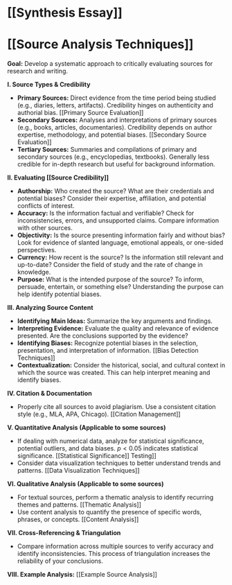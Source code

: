 # [[Synthesis Essay]]
# [[Source Analysis Techniques]]

**Goal:** Develop a systematic approach to critically evaluating sources for research and writing.


**I.  Source Types & Credibility**

*   **Primary Sources:**  Direct evidence from the time period being studied (e.g., diaries, letters, artifacts).  Credibility hinges on authenticity and authorial bias. [[Primary Source Evaluation]]
*   **Secondary Sources:** Analyses and interpretations of primary sources (e.g., books, articles, documentaries). Credibility depends on author expertise, methodology, and potential biases. [[Secondary Source Evaluation]]
*   **Tertiary Sources:** Summaries and compilations of primary and secondary sources (e.g., encyclopedias, textbooks).  Generally less credible for in-depth research but useful for background information.


**II.  Evaluating [[Source Credibility]]**

*   **Authorship:** Who created the source? What are their credentials and potential biases?  Consider their expertise, affiliation, and potential conflicts of interest.
*   **Accuracy:** Is the information factual and verifiable? Check for inconsistencies, errors, and unsupported claims.  Compare information with other sources.
*   **Objectivity:** Is the source presenting information fairly and without bias? Look for evidence of slanted language, emotional appeals, or one-sided perspectives.
*   **Currency:** How recent is the source? Is the information still relevant and up-to-date? Consider the field of study and the rate of change in knowledge.
*   **Purpose:** What is the intended purpose of the source? To inform, persuade, entertain, or something else?  Understanding the purpose can help identify potential biases.


**III.  Analyzing Source Content**

*   **Identifying Main Ideas:** Summarize the key arguments and findings.
*   **Interpreting Evidence:** Evaluate the quality and relevance of evidence presented.  Are the conclusions supported by the evidence?
*   **Identifying Biases:**  Recognize potential biases in the selection, presentation, and interpretation of information.  [[Bias Detection Techniques]]
*   **Contextualization:** Consider the historical, social, and cultural context in which the source was created. This can help interpret meaning and identify biases.


**IV.  Citation & Documentation**

*   Properly cite all sources to avoid plagiarism.  Use a consistent citation style (e.g., MLA, APA, Chicago). [[Citation Management]]


**V.  Quantitative Analysis (Applicable to some sources)**

*   If dealing with numerical data, analyze for statistical significance, potential outliers, and data biases.  $p < 0.05$ indicates statistical significance.  [[Statistical Significance]] Testing]]
*   Consider data visualization techniques to better understand trends and patterns. [[Data Visualization Techniques]]



**VI.  Qualitative Analysis (Applicable to some sources)**

*   For textual sources, perform a thematic analysis to identify recurring themes and patterns.  [[Thematic Analysis]]
*   Use content analysis to quantify the presence of specific words, phrases, or concepts.  [[Content Analysis]]


**VII.  Cross-Referencing & Triangulation**

*   Compare information across multiple sources to verify accuracy and identify inconsistencies.  This process of triangulation increases the reliability of your conclusions.


**VIII.  Example Analysis:**  [[Example Source Analysis]]


